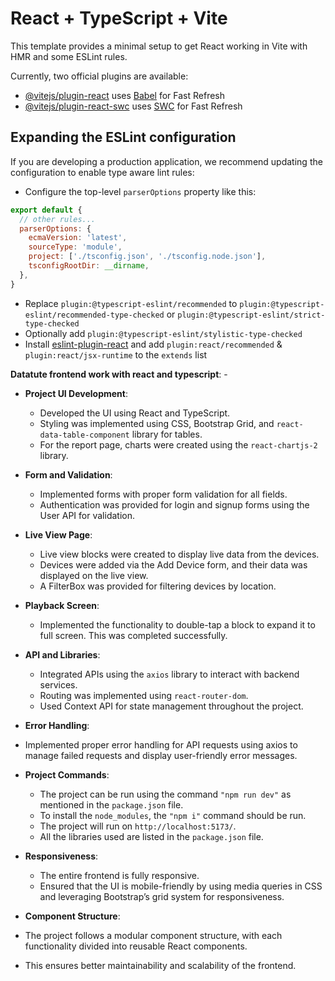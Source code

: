 # React + TypeScript + Vite

This template provides a minimal setup to get React working in Vite with HMR and some ESLint rules.

Currently, two official plugins are available:

- [@vitejs/plugin-react](https://github.com/vitejs/vite-plugin-react/blob/main/packages/plugin-react/README.md) uses [Babel](https://babeljs.io/) for Fast Refresh
- [@vitejs/plugin-react-swc](https://github.com/vitejs/vite-plugin-react-swc) uses [SWC](https://swc.rs/) for Fast Refresh

## Expanding the ESLint configuration

If you are developing a production application, we recommend updating the configuration to enable type aware lint rules:

- Configure the top-level `parserOptions` property like this:

```js
export default {
  // other rules...
  parserOptions: {
    ecmaVersion: 'latest',
    sourceType: 'module',
    project: ['./tsconfig.json', './tsconfig.node.json'],
    tsconfigRootDir: __dirname,
  },
}
```

- Replace `plugin:@typescript-eslint/recommended` to `plugin:@typescript-eslint/recommended-type-checked` or `plugin:@typescript-eslint/strict-type-checked`
- Optionally add `plugin:@typescript-eslint/stylistic-type-checked`
- Install [eslint-plugin-react](https://github.com/jsx-eslint/eslint-plugin-react) and add `plugin:react/recommended` & `plugin:react/jsx-runtime` to the `extends` list






**Datatute frontend work with react and typescript**: -

- **Project UI Development**:
  - Developed the UI using React and TypeScript.
  - Styling was implemented using CSS, Bootstrap Grid, and `react-data-table-component` library for tables.
  - For the report page, charts were created using the `react-chartjs-2` library.

- **Form and Validation**:
  - Implemented forms with proper form validation for all fields.
  - Authentication was provided for login and signup forms using the User API for validation.

- **Live View Page**:
  - Live view blocks were created to display live data from the devices.
  - Devices were added via the Add Device form, and their data was displayed on the live view.
  - A FilterBox was provided for filtering devices by location.

- **Playback Screen**:
  - Implemented the functionality to double-tap a block to expand it to full screen. This was completed successfully.

- **API and Libraries**:
  - Integrated APIs using the `axios` library to interact with backend services.
  - Routing was implemented using `react-router-dom`.
  - Used Context API for state management throughout the project.

- **Error Handling**:
 - Implemented proper error handling for API requests using axios to manage failed requests and display user-friendly error messages.

- **Project Commands**:
  - The project can be run using the command `"npm run dev"` as mentioned in the `package.json` file.
  - To install the `node_modules`, the `"npm i"` command should be run.
  - The project will run on `http://localhost:5173/`.
  - All the libraries used are listed in the `package.json` file.

- **Responsiveness**:
  - The entire frontend is fully responsive.
  - Ensured that the UI is mobile-friendly by using media queries in CSS and leveraging Bootstrap’s grid system for responsiveness.

 - **Component Structure**:
  - The project follows a modular component structure, with each functionality divided into reusable React components.
  - This ensures better maintainability and scalability of the frontend.

